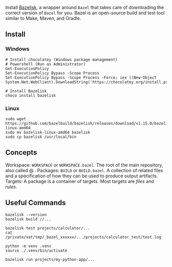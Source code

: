 Install [Bazelisk](https://github.com/bazelbuild/bazelisk), a wrapper around `Bazel` that takes care of downloading the correct
version of `Bazel` for you. Bazel is an open-source build and test tool similar to Make, Maven, and Gradle.

## Install
### Windows
```
# Install chocolatey (Windows package management)
# Powershell (Run as Administrator)
Get-ExecutionPolicy
Set-ExecutionPolicy Bypass -Scope Process
Set-ExecutionPolicy Bypass -Scope Process -Force; iex ((New-Object System.Net.WebClient).DownloadString('https://chocolatey.org/install.ps1'))

# Install Bazelisk
choco install bazelisk
```

### Linux
```
sudo wget https://github.com/bazelbuild/bazelisk/releases/download/v1.15.0/bazelisk-linux-amd64
sudo mv bazelisk-linux-amd64 bazelisk
sudo cp bazelisk /usr/local/bin
```

## Concepts
Workspace: `WORKSPACE` or `WORKSPACE.bazel`. The root of the main repository, also called @ .
Packages: `BUILD` or `BUILD.bazel`. A collection of related files and a specification of how they can be used to produce output artifacts.
Targets: A package is a container of targets. Most targets are *files* and *rules*.

## Useful Commands
```
bazelisk --version
bazelisk build //...

bazelisk test projects/calculator/...
cat /private/vat/tmp/_bazel_xxxxxx/.../projects/calculator_test/test.log

python -m venv .venv
source ./.venv/bin/activate

bazelisk run projects/my-python-app/...
```
